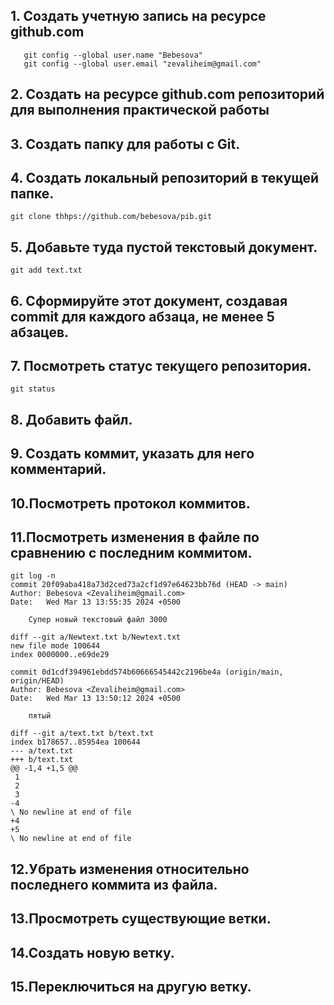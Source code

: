 ## 1. Создать учетную запись на ресурсе github.com
```
   git config --global user.name "Bebesova"
   git config --global user.email "zevaliheim@gmail.com"
```
## 2. Создать на ресурсе github.com репозиторий для выполнения практической работы

## 3. Создать папку для работы с Git. 

## 4. Создать локальный репозиторий в текущей папке. 
```
git clone thhps://github.com/bebesova/pib.git
```
## 5. Добавьте туда пустой текстовый документ. 
```
git add text.txt
```
## 6. Сформируйте этот документ, создавая commit для каждого абзаца, не  менее 5 абзацев. 

## 7. Посмотреть статус текущего репозитория. 
```
git status
```
## 8. Добавить файл. 

## 9. Создать коммит, указать для него комментарий. 

## 10.Посмотреть протокол коммитов.
 
## 11.Посмотреть изменения в файле по сравнению с последним коммитом.  
```
git log -n
commit 20f09aba418a73d2ced73a2cf1d97e64623bb76d (HEAD -> main)
Author: Bebesova <Zevaliheim@gmail.com>
Date:   Wed Mar 13 13:55:35 2024 +0500

    Супер новый текстовый файл 3000

diff --git a/Newtext.txt b/Newtext.txt
new file mode 100644
index 0000000..e69de29

commit 0d1cdf394961ebdd574b60666545442c2196be4a (origin/main, origin/HEAD)
Author: Bebesova <Zevaliheim@gmail.com>
Date:   Wed Mar 13 13:50:12 2024 +0500

    пятый

diff --git a/text.txt b/text.txt
index b178657..85954ea 100644
--- a/text.txt
+++ b/text.txt
@@ -1,4 +1,5 @@
 1
 2
 3
-4
\ No newline at end of file
+4
+5
\ No newline at end of file
```
## 12.Убрать изменения относительно последнего коммита из файла. 
## 13.Просмотреть существующие ветки. 
## 14.Создать новую ветку. 
## 15.Переключиться на другую ветку. 
